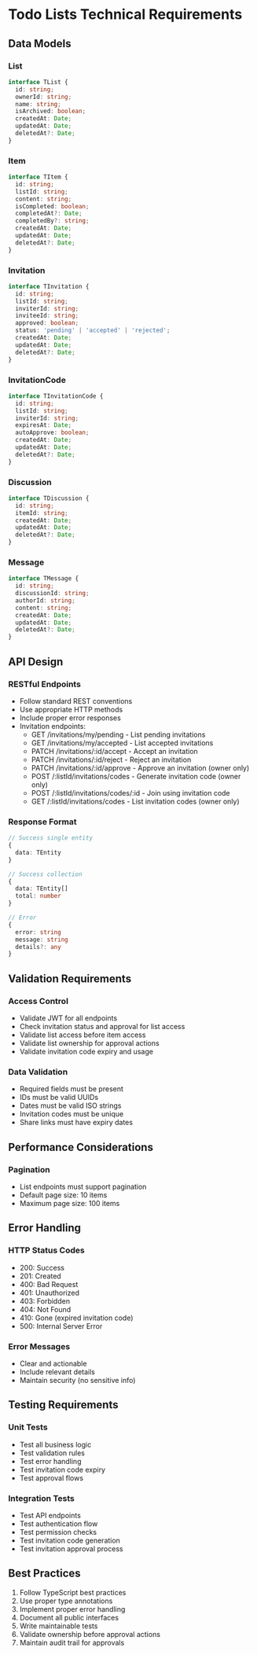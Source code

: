 # Todo Lists Technical Requirements

## Data Models

### List
```typescript
interface TList {
  id: string;
  ownerId: string;
  name: string;
  isArchived: boolean;
  createdAt: Date;
  updatedAt: Date;
  deletedAt?: Date;
}
```

### Item
```typescript
interface TItem {
  id: string;
  listId: string;
  content: string;
  isCompleted: boolean;
  completedAt?: Date;
  completedBy?: string;
  createdAt: Date;
  updatedAt: Date;
  deletedAt?: Date;
}
```

### Invitation
```typescript
interface TInvitation {
  id: string;
  listId: string;
  inviterId: string;
  inviteeId: string;
  approved: boolean;
  status: 'pending' | 'accepted' | 'rejected';
  createdAt: Date;
  updatedAt: Date;
  deletedAt?: Date;
}
```

### InvitationCode
```typescript
interface TInvitationCode {
  id: string;
  listId: string;
  inviterId: string;
  expiresAt: Date;
  autoApprove: boolean;
  createdAt: Date;
  updatedAt: Date;
  deletedAt?: Date;
}
```

### Discussion
```typescript
interface TDiscussion {
  id: string;
  itemId: string;
  createdAt: Date;
  updatedAt: Date;
  deletedAt?: Date;
}
```

### Message
```typescript
interface TMessage {
  id: string;
  discussionId: string;
  authorId: string;
  content: string;
  createdAt: Date;
  updatedAt: Date;
  deletedAt?: Date;
}
```

## API Design

### RESTful Endpoints
- Follow standard REST conventions
- Use appropriate HTTP methods
- Include proper error responses
- Invitation endpoints:
  - GET /invitations/my/pending - List pending invitations
  - GET /invitations/my/accepted - List accepted invitations
  - PATCH /invitations/:id/accept - Accept an invitation
  - PATCH /invitations/:id/reject - Reject an invitation
  - PATCH /invitations/:id/approve - Approve an invitation (owner only)
  - POST /:listId/invitations/codes - Generate invitation code (owner only)
  - POST /:listId/invitations/codes/:id - Join using invitation code
  - GET /:listId/invitations/codes - List invitation codes (owner only)

### Response Format
```typescript
// Success single entity
{
  data: TEntity
}

// Success collection
{
  data: TEntity[]
  total: number
}

// Error
{
  error: string
  message: string
  details?: any
}
```

## Validation Requirements

### Access Control
- Validate JWT for all endpoints
- Check invitation status and approval for list access
- Validate list access before item access
- Validate list ownership for approval actions
- Validate invitation code expiry and usage

### Data Validation
- Required fields must be present
- IDs must be valid UUIDs
- Dates must be valid ISO strings
- Invitation codes must be unique
- Share links must have expiry dates

## Performance Considerations

### Pagination
- List endpoints must support pagination
- Default page size: 10 items
- Maximum page size: 100 items

## Error Handling

### HTTP Status Codes
- 200: Success
- 201: Created
- 400: Bad Request
- 401: Unauthorized
- 403: Forbidden
- 404: Not Found
- 410: Gone (expired invitation code)
- 500: Internal Server Error

### Error Messages
- Clear and actionable
- Include relevant details
- Maintain security (no sensitive info)

## Testing Requirements

### Unit Tests
- Test all business logic
- Test validation rules
- Test error handling
- Test invitation code expiry
- Test approval flows

### Integration Tests
- Test API endpoints
- Test authentication flow
- Test permission checks
- Test invitation code generation
- Test invitation approval process

## Best Practices

1. Follow TypeScript best practices
2. Use proper type annotations
3. Implement proper error handling
4. Document all public interfaces
5. Write maintainable tests
6. Validate ownership before approval actions
7. Maintain audit trail for approvals 